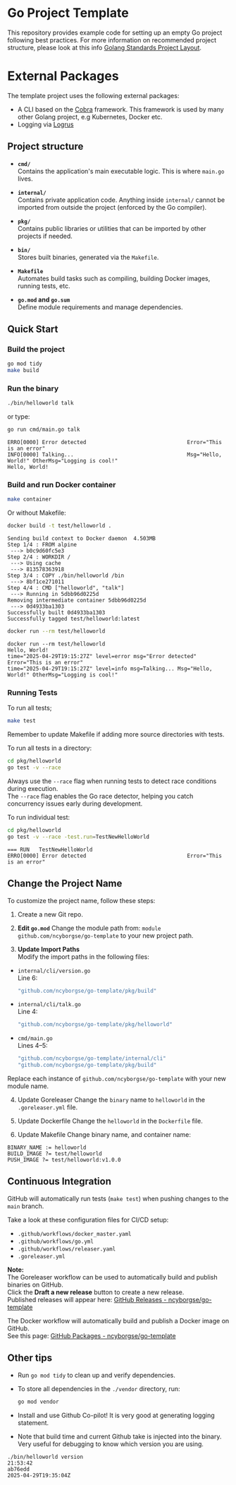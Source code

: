 # Go Project Template

This repository provides example code for setting up an empty Go project following best practices.
For more information on recommended project structure, please look at this info [Golang Standards Project Layout](https://github.com/golang-standards/project-layout).

# External Packages
The template project uses the following external packages:
- A CLI based on the [Cobra](https://github.com/spf13/cobra) framework. This framework is used by many other Golang project, e.g Kubernetes, Docker etc.
- Logging via [Logrus](https://github.com/sirupsen/logrus)

## Project structure 
- **`cmd/`**  
  Contains the application's main executable logic. This is where `main.go` lives.

- **`internal/`**  
  Contains private application code. Anything inside `internal/` cannot be imported from outside the project (enforced by the Go compiler).

- **`pkg/`**  
  Contains public libraries or utilities that can be imported by other projects if needed.

- **`bin/`**  
  Stores built binaries, generated via the `Makefile`.

- **`Makefile`**  
  Automates build tasks such as compiling, building Docker images, running tests, etc.

- **`go.mod` and `go.sum`**  
  Define module requirements and manage dependencies.

##  Quick Start
### Build the project
```bash
go mod tidy
make build
```

### Run the binary
```bash
./bin/helloworld talk
```

or type:
```bash
go run cmd/main.go talk
```

```console
ERRO[0000] Error detected                                Error="This is an error"
INFO[0000] Talking...                                    Msg="Hello, World!" OtherMsg="Logging is cool!"
Hello, World!
```


### Build and run Docker container
```bash
make container
```

Or without Makefile: 

```bash
docker build -t test/helloworld .
```

```console
Sending build context to Docker daemon  4.503MB
Step 1/4 : FROM alpine
 ---> b0c9d60fc5e3
Step 2/4 : WORKDIR /
 ---> Using cache
 ---> 813578363918
Step 3/4 : COPY ./bin/helloworld /bin
 ---> 8bf1ce271011
Step 4/4 : CMD ["helloworld", "talk"]
 ---> Running in 5dbb96d0225d
Removing intermediate container 5dbb96d0225d
 ---> 0d4933ba1303
Successfully built 0d4933ba1303
Successfully tagged test/helloworld:latest
```

```bash
docker run --rm test/helloworld
```

```console
docker run --rm test/helloworld
Hello, World!
time="2025-04-29T19:15:27Z" level=error msg="Error detected" Error="This is an error"
time="2025-04-29T19:15:27Z" level=info msg=Talking... Msg="Hello, World!" OtherMsg="Logging is cool!"
```

### Running Tests
To run all tests;
```bash
make test 
```

Remember to update Makefile if adding more source directories with tests.

To run all tests in a directory:
```bash
cd pkg/helloworld
go test -v --race
```

Always use the `--race` flag when running tests to detect race conditions during execution.  
The `--race` flag enables the Go race detector, helping you catch concurrency issues early during development.

To run individual test:
```bash
cd pkg/helloworld
go test -v --race -test.run=TestNewHelloWorld
```

```console
=== RUN   TestNewHelloWorld
ERRO[0000] Error detected                                Error="This is an error"
```

## Change the Project Name
To customize the project name, follow these steps:

1. Create a new Git repo.

2. **Edit `go.mod`** 
   Change the module path from: `module github.com/ncyborgse/go-template` to your new project path.

3. **Update Import Paths**  
Modify the import paths in the following files:

- `internal/cli/version.go`  
  Line 6:
  ```go
  "github.com/ncyborgse/go-template/pkg/build"
  ```

- `internal/cli/talk.go`  
  Line 4:
  ```go
  "github.com/ncyborgse/go-template/pkg/helloworld"
  ```

- `cmd/main.go`  
  Lines 4–5:
  ```go
  "github.com/ncyborgse/go-template/internal/cli"
  "github.com/ncyborgse/go-template/pkg/build"
  ```

Replace each instance of `github.com/ncyborgse/go-template` with your new module name.

4. Update Goreleaser
Change the `binary` name to `helloworld` in the `.goreleaser.yml` file.

5. Update Dockerfile 
Change the `helloworld` in the `Dockerfile` file.

6. Update Makefile
Change binary name, and container name:

```console
BINARY_NAME := helloworld
BUILD_IMAGE ?= test/helloworld
PUSH_IMAGE ?= test/helloworld:v1.0.0
```

## Continuous Integration
GitHub will automatically run tests (`make test`) when pushing changes to the `main` branch.

Take a look at these configuration files for CI/CD setup:

- `.github/workflows/docker_master.yaml`
- `.github/workflows/go.yml`
- `.github/workflows/releaser.yaml`
- `.goreleaser.yml`

**Note:**  
The Goreleaser workflow can be used to automatically build and publish binaries on GitHub.  
Click the **Draft a new release** button to create a new release.  
Published releases will appear here: [GitHub Releases - ncyborgse/go-template](https://github.com/ncyborgse/go-template/releases)

The Docker workflow will automatically build and publish a Docker image on GitHub.  
See this page: [GitHub Packages - ncyborgse/go-template](https://github.com/ncyborgse/go-template/pkgs/container/ncyborgse/go-template)

## Other tips
- Run `go mod tidy` to clean up and verify dependencies.
- To store all dependencies in the `./vendor` directory, run:

  ```sh
  go mod vendor
  ```
- Install and use Github Co-pilot! It is very good at generating logging statement.
- Note that build time and current Github take is injected into the binary. Very useful for debugging to know which version you are using. 

```console
./bin/helloworld version                                                                                                                                                              21:53:42
ab76edd
2025-04-29T19:35:04Z
```
